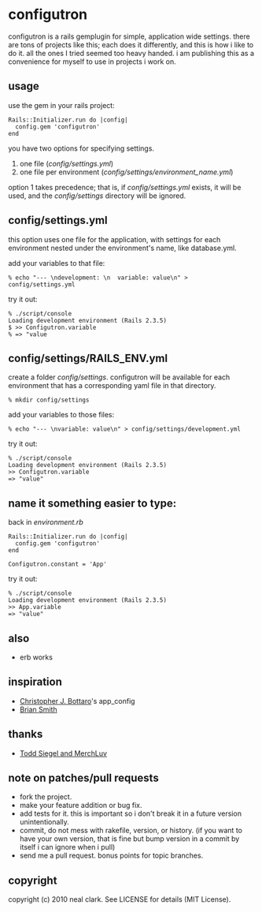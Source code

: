 configutron
===========

configutron is a rails gemplugin for simple, application wide settings. there are tons of projects like this; each does it differently, and this is how i like to do it. all the ones I tried seemed too heavy handed. i am publishing this as a convenience for myself to use in projects i work on.

usage
-----

use the gem in your rails project:

    Rails::Initializer.run do |config|
	  config.gem 'configutron'
	end

you have two options for specifying settings. 

1.  one file (_config/settings.yml_) 
2.  one file per environment (_config/settings/environment\_name.yml_)

option 1 takes precedence; that is, if _config/settings.yml_ exists, it will be used, and the _config/settings_ directory will be ignored.

config/settings.yml
-------------------
this option uses one file for the application, with settings for each 
environment nested under the environment's name, like database.yml.

add your variables to that file:

    % echo "--- \ndevelopment: \n  variable: value\n" > config/settings.yml

try it out:

    % ./script/console 
    Loading development environment (Rails 2.3.5)
    $ >> Configutron.variable
    % => "value

config/settings/RAILS\_ENV.yml
------------------------------

create a folder *config/settings*. configutron will be available for each environment 
that has a corresponding yaml file in that directory.

    % mkdir config/settings

add your variables to those files:

    % echo "--- \nvariable: value\n" > config/settings/development.yml

try it out:

    % ./script/console
    Loading development environment (Rails 2.3.5)
    >> Configutron.variable
    => "value"

name it something easier to type:
---------------------------------
back in _environment.rb_

    Rails::Initializer.run do |config|
      config.gem 'configutron'
    end
    
    Configutron.constant = 'App'

try it out:

    % ./script/console
    Loading development environment (Rails 2.3.5)
    >> App.variable
    => "value"

also
----
*   erb works

inspiration
-----------
*   [Christopher J. Bottaro](http://github.com/cjbottaro/app_config/)'s app_config
*   [Brian Smith](http://swig505.com)

thanks
------
*   [Todd Siegel and MerchLuv](http://merchluv.com)

note on patches/pull requests
-----------------------------
*   fork the project.
*   make your feature addition or bug fix.
*   add tests for it. this is important so i don't break it in a
    future version unintentionally.
*   commit, do not mess with rakefile, version, or history.
    (if you want to have your own version, that is fine but bump version in a commit by itself i can ignore when i pull)
*   send me a pull request. bonus points for topic branches.

copyright
---------
copyright (c) 2010 neal clark. See LICENSE for details (MIT License).
